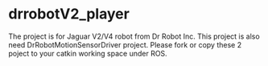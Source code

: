 # drrobotV2_player
The project is for Jaguar V2/V4 robot from Dr Robot Inc. This project is also need DrRobotMotionSensorDriver project. Please fork or copy these 2 poject to your catkin working space under ROS.
